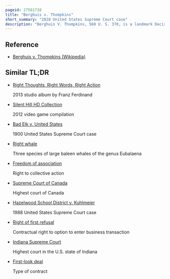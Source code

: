 ```yaml
---
pageid: 27581738
title: "Berghuis v. Thompkins"
short_summary: "2010 United States Supreme Court case"
description: "Berghuis V. Thompkins, 560 U. S. 370, is a landmark Decision by the Supreme Court of the United States in which the Court considered the Position of a Suspect who understands their Right to remain silent under Miranda V. Arizona is aware that they have the Right to remain silent but does not explicitly invoke or waive the Right."
---
```


## Reference

- [Berghuis v. Thompkins (Wikipedia)](https://en.wikipedia.org/?curid=27581738)

## Similar TL;DR

- [Right Thoughts, Right Words, Right Action](/tldr/en/right-thoughts-right-words-right-action)

  2013 studio album by Franz Ferdinand

- [Silent Hill HD Collection](/tldr/en/silent-hill-hd-collection)

  2012 video game compilation

- [Bad Elk v. United States](/tldr/en/bad-elk-v-united-states)

  1900 United States Supreme Court case

- [Right whale](/tldr/en/right-whale)

  Three species of large baleen whales of the genus Eubalaena

- [Freedom of association](/tldr/en/freedom-of-association)

  Right to collective action

- [Supreme Court of Canada](/tldr/en/supreme-court-of-canada)

  Highest court of Canada

- [Hazelwood School District v. Kuhlmeier](/tldr/en/hazelwood-school-district-v-kuhlmeier)

  1988 United States Supreme Court case

- [Right of first refusal](/tldr/en/right-of-first-refusal)

  Contractual right to option to enter business transaction

- [Indiana Supreme Court](/tldr/en/indiana-supreme-court)

  Highest court in the U.S. state of Indiana

- [First-look deal](/tldr/en/first-look-deal)

  Type of contract
